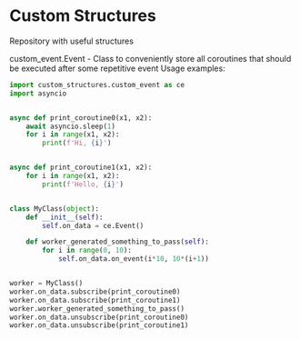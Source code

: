 # Custom Structures
Repository with useful structures

custom_event.Event - Class to conveniently store all coroutines that should be executed after some repetitive event
Usage examples:
```python
import custom_structures.custom_event as ce
import asyncio


async def print_coroutine0(x1, x2):
    await asyncio.sleep(1)
    for i in range(x1, x2):
        print(f'Hi, {i}')


async def print_coroutine1(x1, x2):
    for i in range(x1, x2):
        print(f'Hello, {i}')


class MyClass(object):
    def __init__(self):
        self.on_data = ce.Event()

    def worker_generated_something_to_pass(self):
        for i in range(0, 10):
            self.on_data.on_event(i*10, 10*(i+1))


worker = MyClass()
worker.on_data.subscribe(print_coroutine0)
worker.on_data.subscribe(print_coroutine1)
worker.worker_generated_something_to_pass()
worker.on_data.unsubscribe(print_coroutine0)
worker.on_data.unsubscribe(print_coroutine1)
```
